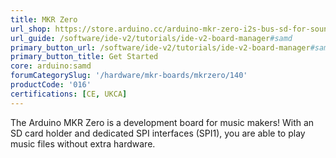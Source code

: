 ```yaml
---
title: MKR Zero
url_shop: https://store.arduino.cc/arduino-mkr-zero-i2s-bus-sd-for-sound-music-digital-audio-data
url_guide: /software/ide-v2/tutorials/ide-v2-board-manager#samd
primary_button_url: /software/ide-v2/tutorials/ide-v2-board-manager#samd
primary_button_title: Get Started
core: arduino:samd
forumCategorySlug: '/hardware/mkr-boards/mkrzero/140'
productCode: '016'
certifications: [CE, UKCA]
---
```


The Arduino MKR Zero is a development board for music makers! With an SD card holder and dedicated SPI interfaces (SPI1), you are able to play music files without extra hardware.